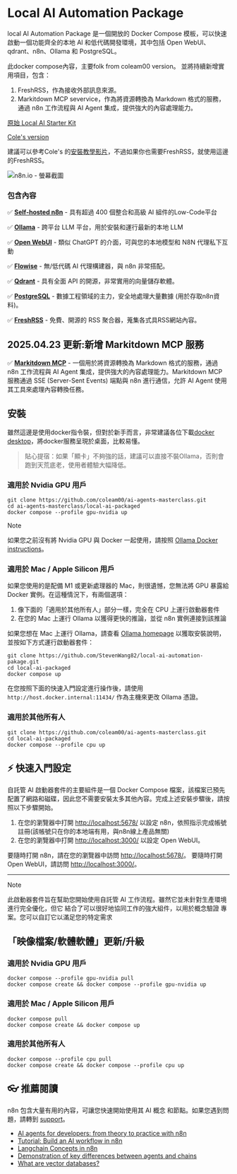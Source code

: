 # Local AI Automation Package

local AI Automation Package 是一個開放的 Docker Compose 模板，可以快速啟動一個功能齊全的本地 AI 和低代碼開發環境，其中包括 Open WebUI、qdrant、n8n、Ollama 和 PostgreSQL。

此docker compose內容，主要folk from coleam00 version。
並將持續新增實用項目，包含：
1. FreshRSS，作為接收外部訊息來源。
2. Markitdown MCP severvice，作為將資源轉換為 Markdown 格式的服務，通過 n8n 工作流程與 AI Agent 集成，提供強大的內容處理能力。

[原始 Local AI Starter Kit](https://github.com/n8n-io/self-hosted-ai-starter-kit)

[Cole's version](https://github.com/coleam00/ai-agents-masterclass/tree/main/local-ai-packaged)

建議可以參考Cole's 的[安裝教學影片](https://www.youtube.com/watch?v=V_0dNE-H2gw)，不過如果你也需要FreshRSS，就使用這邊的FreshRSS。

![n8n.io - 螢幕截圖](https://raw.githubusercontent.com/n8n-io/self-hosted-ai-starter-kit/main/assets/n8n-demo.gif)


### 包含內容

✅ [**Self-hosted n8n**](https://n8n.io/) - 具有超過 400 個整合和高級 AI 組件的Low-Code平台

✅ [**Ollama**](https://ollama.com/) - 跨平台 LLM 平台，用於安裝和運行最新的本地 LLM

✅ [**Open WebUI**](https://openwebui.com/) - 類似 ChatGPT 的介面，可與您的本地模型和 N8N 代理私下互動

✅ [**Flowise**](https://flowiseai.com/) - 無/低代碼 AI 代理構建器，與 n8n 非常搭配。

✅ [**Qdrant**](https://qdrant.tech/) - 具有全面 API 的開源，非常實用的向量儲存軟體。

✅ [**PostgreSQL**](https://www.postgresql.org/) - 數據工程領域的主力，安全地處理大量數據 (用於存取n8n資料)。

✅ [**FreshRSS**](https://freshrss.org/index.html) -  免費、開源的 RSS 聚合器，蒐集各式具RSS網站內容。

## 2025.04.23 更新:新增 Markitdown MCP 服務

✅ [**Markitdown MCP**](https://github.com/markitdown/markitdown-mcp) - 一個用於將資源轉換為 Markdown 格式的服務，通過 n8n 工作流程與 AI Agent 集成，提供強大的內容處理能力。Markitdown MCP 服務通過 SSE (Server-Sent Events) 端點與 n8n 進行通信，允許 AI Agent 使用其工具來處理內容轉換任務。


## 安裝

雖然這邊是使用docker指令裝，但對於新手而言，非常建議各位下載[docker desktop](https://www.docker.com/products/docker-desktop/)，將docker服務呈現於桌面，比較易懂。

> 貼心提宿：如果「顯卡」不夠強的話，建議可以直接不裝Ollama，否則會跑到天荒底老，使用者體驗大幅降低。


### 適用於 Nvidia GPU 用戶

```
git clone https://github.com/coleam00/ai-agents-masterclass.git
cd ai-agents-masterclass/local-ai-packaged
docker compose --profile gpu-nvidia up
```

> [!NOTE]
> 如果您之前沒有將 Nvidia GPU 與 Docker 一起使用，請按照
> [Ollama Docker instructions](https://github.com/ollama/ollama/blob/main/docs/docker.md)。

### 適用於 Mac / Apple Silicon 用戶

如果您使用的是配備 M1 或更新處理器的 Mac，則很遺憾，您無法將 GPU 暴露給 Docker 實例。在這種情況下，有兩個選項：

1. 像下面的「適用於其他所有人」部分一樣，完全在 CPU 上運行啟動器套件
2. 在您的 Mac 上運行 Ollama 以獲得更快的推論，並從 n8n 實例連接到該推論

如果您想在 Mac 上運行 Ollama，請查看
[Ollama homepage](https://ollama.com/)
以獲取安裝說明，並按如下方式運行啟動器套件：

```
git clone https://github.com/StevenWang82/local-ai-automation-pakage.git
cd local-ai-packaged
docker compose up 
```

在您按照下面的快速入門設定進行操作後，請使用 `http://host.docker.internal:11434/` 作為主機來更改 Ollama 憑證。

### 適用於其他所有人

```
git clone https://github.com/coleam00/ai-agents-masterclass.git
cd local-ai-packaged
docker compose --profile cpu up
```

## ⚡️ 快速入門設定

自託管 AI 啟動器套件的主要組件是一個 Docker Compose 檔案，該檔案已預先配置了網路和磁碟，因此您不需要安裝太多其他內容。完成上述安裝步驟後，請按照以下步驟開始。

1. 在您的瀏覽器中打開 <http://localhost:5678/> 以設定 n8n，依照指示完成帳號註冊(該帳號只在你的本地端有用，與n8n線上產品無關)
2. 在您的瀏覽器中打開 <http://localhost:3000/> 以設定 Open WebUI。

要隨時打開 n8n，請在您的瀏覽器中訪問 <http://localhost:5678/>。
要隨時打開 Open WebUI，請訪問 <http://localhost:3000/>。

--- 


> [!NOTE]
> 此啟動器套件旨在幫助您開始使用自託管 AI
> 工作流程。雖然它並未針對生產環境進行完全優化，但它
> 結合了可以很好地協同工作的強大組件，以用於概念驗證
> 專案。您可以自訂它以滿足您的特定需求

## 「映像檔案/軟體軟體」更新/升級

### 適用於 Nvidia GPU 用戶

```
docker compose --profile gpu-nvidia pull
docker compose create && docker compose --profile gpu-nvidia up
```

### 適用於 Mac / Apple Silicon 用戶

```
docker compose pull
docker compose create && docker compose up
```

### 適用於其他所有人

```
docker compose --profile cpu pull
docker compose create && docker compose --profile cpu up
```

## 👓 推薦閱讀

n8n 包含大量有用的內容，可讓您快速開始使用其 AI 概念
和節點。如果您遇到問題，請轉到 [support](#support)。

- [AI agents for developers: from theory to practice with n8n](https://blog.n8n.io/ai-agents/)
- [Tutorial: Build an AI workflow in n8n](https://docs.n8n.io/advanced-ai/intro-tutorial/)
- [Langchain Concepts in n8n](https://docs.n8n.io/advanced-ai/langchain/langchain-n8n/)
- [Demonstration of key differences between agents and chains](https://docs.n8n.io/advanced-ai/examples/agent-chain-comparison/)
- [What are vector databases?](https://docs.n8n.io/advanced-ai/examples/understand-vector-databases/)
